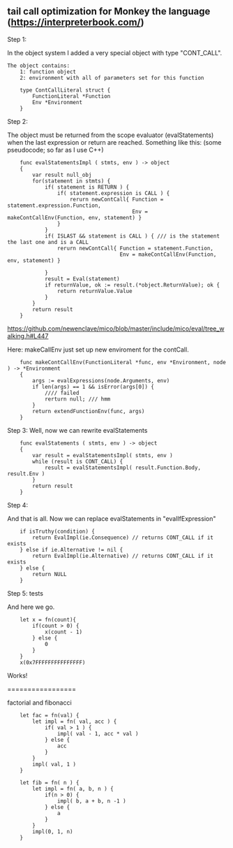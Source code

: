 ﻿## tail call optimization for Monkey the language (https://interpreterbook.com/)


Step 1:

In the object system I added a very special object with type "CONT_CALL".

    The object contains:
        1: function object
        2: environment with all of parameters set for this function

```
    type ContCallLiteral struct {
        FunctionLiteral *Function
        Env *Environment
    }
```

Step 2:

The object must be returned from the scope evaluator (evalStatements) when the last expression or return are reached.
Something like this: (some pseudocode; so far as I use C++)

```
    func evalStatementsImpl ( stmts, env ) -> object
    {
        var result null_obj
        for(statement in stmts) {
            if( statement is RETURN ) {
                if( statement.expression is CALL ) {
                    rerurn newContCall{ Function = statement.expression.Function,
                                        Env = makeContCallEnv(Function, env, statement) }
                }
            }
            if( ISLAST && statement is CALL ) { /// is the statement the last one and is a CALL
                rerurn newContCall{ Function = statement.Function,
                                    Env = makeContCallEnv(Function, env, statement) }

            }
            result = Eval(statement)
            if returnValue, ok := result.(*object.ReturnValue); ok {
                return returnValue.Value
            }
        }
        return result
    }
```

https://github.com/newenclave/mico/blob/master/include/mico/eval/tree_walking.h#L447


Here: makeCallEnv just set up new enviroment for the contCall.


```
    func makeContCallEnv(FunctionLiteral *func, env *Environment, node ) -> *Environment
    {
        args := evalExpressions(node.Arguments, env)
        if len(args) == 1 && isError(args[0]) {
            //// failed
            rerturn null; /// hmm
        }
        return extendFunctionEnv(func, args)
    }
```

Step 3: Well, now we can rewrite evalStatements

```
    func evalStatements ( stmts, env ) -> object
    {
        var result = evalStatementsImpl( stmts, env )
        while (result is CONT_CALL) {
            result = evalStatementsImpl( result.Function.Body, result.Env )
        }
        return result
    }

```

Step 4:

And that is all. Now we can replace evalStatements in "evalIfExpression"

```
    if isTruthy(condition) {
        return EvalImpl(ie.Consequence) // returns CONT_CALL if it exists
    } else if ie.Alternative != nil {
        return EvalImpl(ie.Alternative) // returns CONT_CALL if it exists
    } else {
        return NULL
    }
```

Step 5: tests

And here we go.

```
    let x = fn(count){
        if(count > 0) {
            x(count - 1)
        } else {
            0
        }
    }
    x(0x7FFFFFFFFFFFFFFF)
```

Works!


=================

factorial and fibonacci

```
    let fac = fn(val) {
        let impl = fn( val, acc ) {
            if( val > 1 ) {
                impl( val - 1, acc * val )
            } else {
                acc
            }
        }
        impl( val, 1 )
    }

    let fib = fn( n ) {
        let impl = fn( a, b, n ) {
            if(n > 0) {
                impl( b, a + b, n -1 )
            } else {
                a
            }
        }
        impl(0, 1, n)
    }
```
